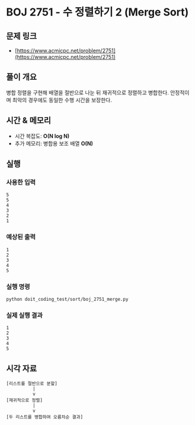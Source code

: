 # BOJ 2751 - 수 정렬하기 2 (Merge Sort)

## 문제 링크
- [https://www.acmicpc.net/problem/2751](https://www.acmicpc.net/problem/2751)

## 풀이 개요
병합 정렬을 구현해 배열을 절반으로 나눈 뒤 재귀적으로 정렬하고 병합한다. 안정적이며 최악의 경우에도 동일한 수행 시간을 보장한다.

## 시간 & 메모리
- 시간 복잡도: **O(N log N)**
- 추가 메모리: 병합용 보조 배열 **O(N)**

## 실행
### 사용한 입력
```
5
5
4
3
2
1
```

### 예상된 출력
```
1
2
3
4
5
```

### 실행 명령
```
python doit_coding_test/sort/boj_2751_merge.py
```

### 실제 실행 결과
```
1
2
3
4
5
```

## 시각 자료
```text
[리스트를 절반으로 분할]
          |
          v
[재귀적으로 정렬]
          |
          v
[두 리스트를 병합하여 오름차순 결과]
```

